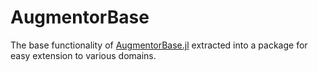# AugmentorBase

The base functionality of [AugmentorBase.jl](https://github.com/Evizero/AugmentorBase.jl) extracted into a package for easy extension to various domains.
